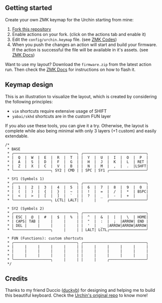 ## Getting started
Create your own ZMK keymap for the Urchin starting from mine:

1) [Fork this repository](https://github.com/orientino/zmk-urchin/fork)
2) Enable actions on your fork. (click on the actions tab and enable it)
3) Edit the `config/urchin.keymap` file. (see [ZMK Codes](ps://zmk.dev/docs/codes))
4) When you push the changes an action will start and build your firmware. If the action is successful the file will be available in it's assets. (see [ZMK Docs](https://zmk.dev/docs/user-setup#installing-the-firmware)) 

Want to use my layout? Download the `firmware.zip` from the latest action run. Then check the [ZMK Docs](https://zmk.dev/docs/user-setup#installing-the-firmware) for instructions on how to flash it.

## Keymap design
This is an illustration to visualize the layout, which is created by considering the following principles:

- `vim` shortcuts require extensive usage of SHIFT
- `yabai/skhd` shortcuts are in the custom FUN layer

If you also use these tools, you can give it a try. Otherwise, the layout is complete while also being minimal with only 3 layers (+1 custom) and easily extendable.

```
/* 
 * BASE
 * ╭─────────────────────────────╮ ╭─────────────────────────────╮
 * |  Q  |  W  |  E  |  R  |  T  | |  Y  |  U  |  I  |  O  |  P  |
 * |  A  |  S  |  D  |  F  |  G  | |  H  |  J  |  K  |  L  | RET |
 * |  Z  |  X  |  C  |  V  |  B  | |  N  |  M  |  ,  |  .  |LSHFT|
 * ╰─────────────────╮ SY2 | CMD | | SPC | SY1 ╭─────────────────╯

 * SY1 (Symbols 1)
 * ╭─────────────────────────────╮ ╭─────────────────────────────╮
 * |  1  |  2  |  3  |  4  |  5  | |  6  |  7  |  8  |  9  |  0  |
 * |  (  |  )  |  {  |  }  |  ~  | |  !  |  =  |  /  |  *  | BSPC|
 * |  <  |  >  |  [  |  ]  |  `  | |  ?  |  _  |  -  |  +  |     |
 * ╰─────────────────╮ LCTL| LALT| |     |     ╭─────────────────╯

 * SY2 (Symbols 2)
 * ╭─────────────────────────────╮ ╭─────────────────────────────╮
 * | ESC |  @  |  #  |  $  |  %  | |  ^  |  &  |  |  |  \  | HOME|
 * | CAPS| TAB |     |     |     | |  "  |  :  |  ;  |ARROW| END |
 * | DEL |     |     |     |     | |  '  |  _  |ARROW|ARROW|ARROW|
 * ╰─────────────────╮     |     | | LALT| LCTL╭─────────────────╯

 * FUN (Functions): custom shortcuts
 * ╭─────────────────────────────╮ ╭─────────────────────────────╮
 * |     |     |     |     |     | |     |     |     |     |     |
 * |     |     |     |     |     | |     |     |     |     |     |
 * |     |     |     |     |     | |     |     |     |     |     |
 * ╰─────────────────╮     |     | |     |     ╭─────────────────╯
 */
```

## Credits
Thanks to my friend Duccio ([duckyb](https://github.com/duckyb)) for designing and helping me to build this beautiful keyboard. Check the [Urchin's original repo](https://github.com/duckyb/urchin) to know more!

